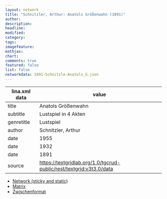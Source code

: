 ```yaml
---
layout: network
title: "Schnitzler, Arthur: Anatols Größenwahn (1891)"
author:
description:
headline:
modified:
category:
tags:
imagefeature: 
mathjax: 
chart: 
comments: true
featured: false
list: false
networkdata: 1891-Schnitzle-Anatols_G.json
---
```

lina.xml data  | value
------------- | -------------
title|Anatols Größenwahn
subtitle|Lustspiel in 4 Akten
genretitle|Lustspiel
author|Schnitzler, Arthur
date|1955
date|1932
date|1891
source|https://textgridlab.org/1.0/tgcrud-public/rest/textgrid:v3t3.0/data


* [Network (sticky and static)](/network176)
* [Matrix](/matrix176)
* [Zwischenformat](/lina176 )

